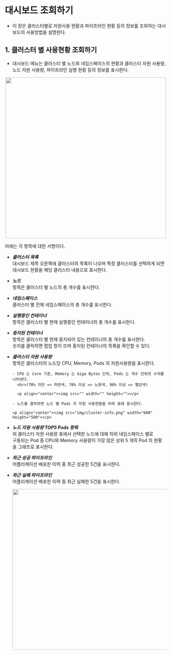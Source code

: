 # 대시보드 조회하기

- 이 장은 클러스터별로 자원사용 현황과 파이프라인 현황 등의 정보를 조회하는 대시보드의 사용방법을 설명한다.

## 1. 클러스터 별 사용현황 조회하기

- 대시보드 메뉴는 클러스터 별 노드와 네임스페이스의 현황과 클러스터 자원 사용량, 노드 자원 사용량, 파이프라인 실행 현황 등의 정보를 표시한다.

<p align="center"><img src="img/cluster-list.png" width="500" height="500"></p>

아래는 각 항목에 대한 서명이다.

- ***클러스터 목록***
  <br> 대시보드 제목 오른쪽에 클러스터의 목록이 나오며 특정 클러스터를 선택하게 되면 대시보드 현황을 해당 클러스터 내용으로 표시한다.

- ***노드***
  <br> 항목은 클러스터 별 노드의 총 개수를 표시한다.

- ***네임스페이스***
  <br> 클러스터 별 전체 네임스페이스의 총 개수를 표시한다.

- ***실행중인 컨테이너***
  <br> 항목은 클러스터 별 현재 실행중인 컨테이너의 총 개수를 표시한다.

- ***중지된 컨테이너***
  <br>항목은 클러스터 별 현재 중지되어 있는 컨테이너의 총 개수를 표시한다.
  <br>숫자를 클릭하면 팝업 창이 뜨며 중지된 컨테이너의 목록을 확인할 수 있다.

- ***클러스터 자원 사용량***
  <br>항목은 클러스터의 노드당 CPU, Memory, Pods 의 자원사용량을 표시한다.
  
      - CPU 는 Core 기준, Memory 는 Giga Bytes 단위, Pods 는 개수 단위의 수치를 나타낸다.
        <br>(70% 미만 => 파란색, 70% 이상 => 노랑색, 90% 이상 => 빨강색)
      
        <p align="center"><img src="" width="" height=""></p>
      
      - 노드를 클릭하면 노드 별 Pods 의 자원 사용현황을 아래 표에 표시한다.

      <p align="center"><img src="img/cluster-info.png" width="600" height="500"></p>

- ***노드 자원 사용량 TOP5 Pods 항목***
  <br>위 클러스터 자원 사용량 표에서 선택한 노드에 대해 하위 네임스페이스 별로
  <br>구동되는 Pod 중 CPU와 Memory 사용량이 가장 많은 상위 5 개의 Pod 의 현황
  <br>을 그래프로 표시한다. 
  
- ***최근 성공 파이프라인***
  <br>어플리케이션 배포한 이력 중 최근 성공한 5건을 표시한다.
  
- ***최근 실패 파이프라인***
  <br> 어플리케이션 배포한 이력 중 최근 실패한 5건을 표시한다.

  <p align="center"><img src="img/Pipeline-dashboard.png" width="600" height="500"></p>
